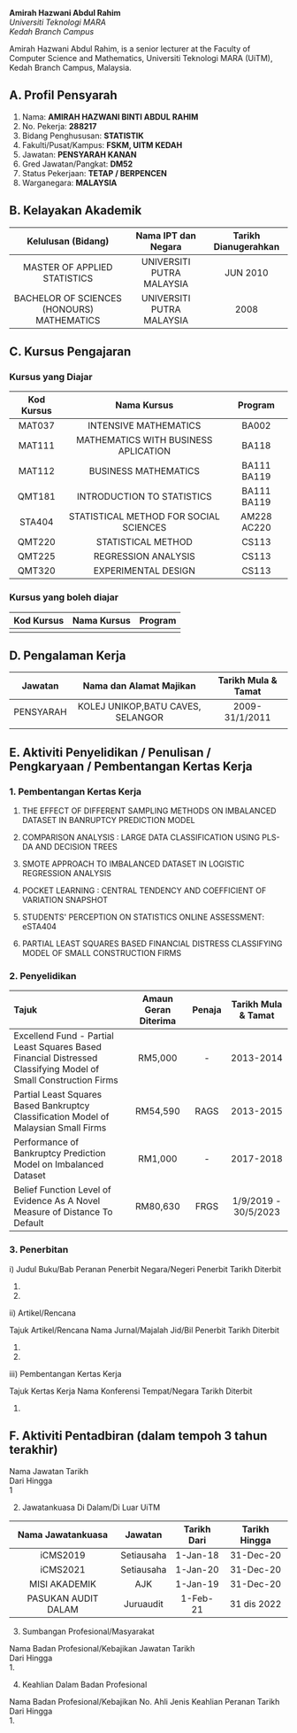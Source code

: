 **Amirah Hazwani Abdul Rahim**\
*Universiti Teknologi MARA\
Kedah Branch Campus*

Amirah Hazwani Abdul Rahim, is a senior lecturer at the Faculty of Computer Science and Mathematics, Universiti Teknologi MARA (UiTM), Kedah Branch Campus, Malaysia.

## A. Profil Pensyarah
1.  Nama: **AMIRAH HAZWANI BINTI ABDUL RAHIM**
2.  No. Pekerja: **288217**
3.  Bidang Penghususan: **STATISTIK**
4.  Fakulti/Pusat/Kampus: **FSKM, UITM KEDAH**
5.  Jawatan: **PENSYARAH KANAN**
6.  Gred Jawatan/Pangkat: **DM52**
7.  Status Pekerjaan: **TETAP / BERPENCEN**
8.  Warganegara: **MALAYSIA**

## B. Kelayakan Akademik

|             Kelulusan (Bidang)             |    Nama IPT dan Negara    | Tarikh Dianugerahkan |
|:------------------------------------------:|:-------------------------:|:--------------------:|
|        MASTER OF APPLIED STATISTICS        | UNIVERSITI PUTRA MALAYSIA |       JUN 2010       |
| BACHELOR OF SCIENCES (HONOURS) MATHEMATICS | UNIVERSITI PUTRA MALAYSIA |         2008         |

## C. Kursus Pengajaran

### Kursus yang Diajar

| Kod Kursus |              Nama Kursus               |   Program   |
|:----------:|:--------------------------------------:|:-----------:|
|   MAT037   |         INTENSIVE MATHEMATICS          |    BA002    |
|   MAT111   |  MATHEMATICS WITH BUSINESS APLICATION  |    BA118    |
|   MAT112   |          BUSINESS MATHEMATICS          | BA111 BA119 |
|   QMT181   |       INTRODUCTION TO STATISTICS       | BA111 BA119 |
|   STA404   | STATISTICAL METHOD FOR SOCIAL SCIENCES | AM228 AC220 |
|   QMT220   |           STATISTICAL METHOD           |    CS113    |
|   QMT225   |          REGRESSION ANALYSIS           |    CS113    |
|   QMT320   |          EXPERIMENTAL DESIGN           |    CS113    |

### Kursus yang boleh diajar

| Kod Kursus | Nama Kursus | Program |
|:----------:|:-----------:|:-------:|
|            |             |         |

## D. Pengalaman Kerja

|  Jawatan  |      Nama dan Alamat Majikan      | Tarikh Mula & Tamat |
|:---------:|:---------------------------------:|:-------------------:|
| PENSYARAH | KOLEJ UNIKOP,BATU CAVES, SELANGOR |   2009-31/1/2011    |
|           |                                   |                     |

## E. Aktiviti Penyelidikan / Penulisan / Pengkaryaan / Pembentangan Kertas Kerja

### 1. Pembentangan Kertas Kerja

1.  THE EFFECT OF DIFFERENT SAMPLING METHODS ON IMBALANCED DATASET IN BANRUPTCY PREDICTION MODEL

2.  COMPARISON ANALYSIS : LARGE DATA CLASSIFICATION USING PLS-DA AND DECISION TREES

3.  SMOTE APPROACH TO IMBALANCED DATASET IN LOGISTIC REGRESSION ANALYSIS

4.  POCKET LEARNING : CENTRAL TENDENCY AND COEFFICIENT OF VARIATION SNAPSHOT

5.  STUDENTS' PERCEPTION ON STATISTICS ONLINE ASSESSMENT: eSTA404

6.  PARTIAL LEAST SQUARES BASED FINANCIAL DISTRESS CLASSIFYING MODEL OF SMALL CONSTRUCTION FIRMS

### 2. Penyelidikan

| Tajuk                            | Amaun Geran Diterima | Penaja | Tarikh Mula & Tamat |
|:---------------------------------|:--------------------:|:------:|:-------------------:|
| Excellend Fund - Partial Least Squares Based Financial Distressed Classifying Model of Small Construction Firms| RM5,000 | - | 2013-2014 |
| Partial Least Squares Based Bankruptcy Classification Model of Malaysian Small Firms| RM54,590 | RAGS | 2013-2015 |
| Performance of Bankruptcy Prediction Model on Imbalanced Dataset | RM1,000 | - | 2017-2018 |
| Belief Function Level of Evidence As A Novel Measure of Distance To Default | RM80,630 | FRGS | 1/9/2019 - 30/5/2023 |

### 3. Penerbitan

i)  Judul Buku/Bab Peranan Penerbit Negara/Negeri Penerbit Tarikh Diterbit

1.  

2.  


ii) Artikel/Rencana

Tajuk Artikel/Rencana Nama Jurnal/Majalah Jid/Bil Penerbit Tarikh Diterbit

1.  

2.  


iii) Pembentangan Kertas Kerja

Tajuk Kertas Kerja Nama Konferensi Tempat/Negara Tarikh Diterbit

1.  

## F. Aktiviti Pentadbiran (dalam tempoh 3 tahun terakhir)

Nama Jawatan Tarikh\
Dari Hingga\
1

2.  Jawatankuasa Di Dalam/Di Luar UiTM

|  Nama Jawatankuasa  |  Jawatan   | Tarikh Dari | Tarikh Hingga |
|:-------------------:|:----------:|:-----------:|:-------------:|
|      iCMS2019       | Setiausaha |  1-Jan-18   |   31-Dec-20   |
|      iCMS2021       | Setiausaha |  1-Jan-20   |   31-Dec-20   |
|    MISI AKADEMIK    |    AJK     |  1-Jan-19   |   31-Dec-20   |
| PASUKAN AUDIT DALAM | Juruaudit  |  1-Feb-21   |  31 dis 2022  |

3.  Sumbangan Profesional/Masyarakat

Nama Badan Profesional/Kebajikan Jawatan Tarikh\
Dari Hingga\
1.

4.  Keahlian Dalam Badan Profesional

Nama Badan Profesional/Kebajikan No. Ahli Jenis Keahlian Peranan Tarikh\
Dari Hingga\
1.

